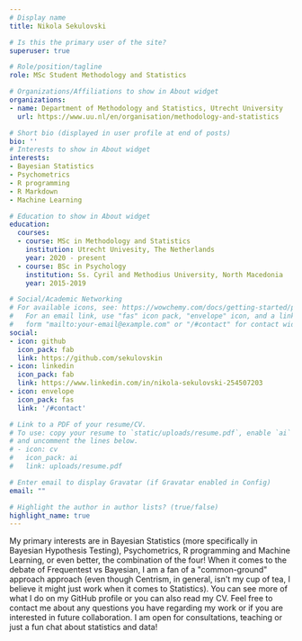 ```yaml
---
# Display name
title: Nikola Sekulovski

# Is this the primary user of the site?
superuser: true

# Role/position/tagline
role: MSc Student Methodology and Statistics

# Organizations/Affiliations to show in About widget
organizations:
- name: Department of Methodology and Statistics, Utrecht University
  url: https://www.uu.nl/en/organisation/methodology-and-statistics

# Short bio (displayed in user profile at end of posts)
bio: ''
# Interests to show in About widget
interests:
- Bayesian Statistics
- Psychometrics
- R programming
- R Markdown
- Machine Learning

# Education to show in About widget
education:
  courses:
  - course: MSc in Methodology and Statistics
    institution: Utrecht Univesity, The Netherlands
    year: 2020 - present
  - course: BSc in Psychology
    institution: Ss. Cyril and Methodius University, North Macedonia
    year: 2015-2019

# Social/Academic Networking
# For available icons, see: https://wowchemy.com/docs/getting-started/page-builder/#icons
#   For an email link, use "fas" icon pack, "envelope" icon, and a link in the
#   form "mailto:your-email@example.com" or "/#contact" for contact widget.
social:
- icon: github
  icon_pack: fab
  link: https://github.com/sekulovskin
- icon: linkedin
  icon_pack: fab
  link: https://www.linkedin.com/in/nikola-sekulovski-254507203
- icon: envelope
  icon_pack: fas
  link: '/#contact'

# Link to a PDF of your resume/CV.
# To use: copy your resume to `static/uploads/resume.pdf`, enable `ai` icons in `params.toml`, 
# and uncomment the lines below.
# - icon: cv
#   icon_pack: ai
#   link: uploads/resume.pdf

# Enter email to display Gravatar (if Gravatar enabled in Config)
email: ""

# Highlight the author in author lists? (true/false)
highlight_name: true
---
```



My primary interests are in Bayesian Statistics (more specifically in Bayesian Hypothesis Testing), Psychometrics, R programming and Machine Learning, or even better, the combination of the four! When it comes to the debate of Frequentest vs Bayesian, I am a fan of a "common-ground" approach approach (even though Centrism, in general, isn't my cup of tea, I believe it might just work when it comes to Statistics). You can see more of what I do on my GitHub profile or you can also read my CV. Feel free to contact me about any questions you have regarding my work or if you are interested in future collaboration. I am open for consultations, teaching or just a fun chat about statistics and data!
